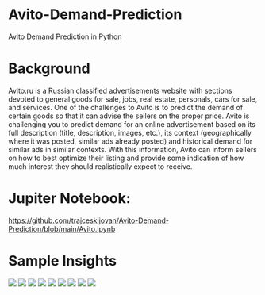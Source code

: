 # Avito-Demand-Prediction

Avito Demand Prediction in Python

# Background

Avito.ru is a Russian classified advertisements website with sections devoted to general goods for sale, jobs, real estate, personals, cars for sale, and services. 
One of the challenges to Avito is to predict the demand of certain goods so that it can advise the sellers on the proper price.
Avito is challenging you to predict demand for an online advertisement based on its full description (title, description, images, etc.), its context (geographically where it was posted, similar ads already posted) and historical demand for similar ads in similar contexts. With this information, Avito can inform sellers on how to best optimize their listing and provide some indication of how much interest they should realistically expect to receive.

# Jupiter Notebook:
https://github.com/trajceskijovan/Avito-Demand-Prediction/blob/main/Avito.ipynb

# Sample Insights

![](samples/1.png)
![](samples/2.png)
![](samples/3.png)
![](samples/4.png)
![](samples/5.png)
![](samples/6.png)
![](samples/7.png)
![](samples/8.png)
![](samples/9.png)

